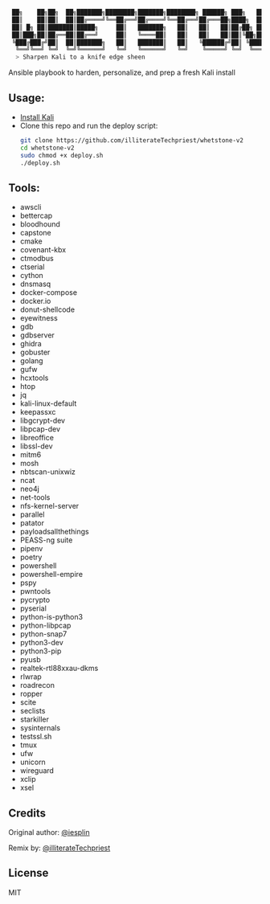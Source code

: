 
```sh
 ██╗    ██╗██╗  ██╗███████╗████████╗███████╗████████╗ ██████╗ ███╗   ██╗███████╗
 ██║    ██║██║  ██║██╔════╝╚══██╔══╝██╔════╝╚══██╔══╝██╔═══██╗████╗  ██║██╔════╝
 ██║ █╗ ██║███████║█████╗     ██║   ███████╗   ██║   ██║   ██║██╔██╗ ██║█████╗  
 ██║███╗██║██╔══██║██╔══╝     ██║   ╚════██║   ██║   ██║   ██║██║╚██╗██║██╔══╝  
 ╚███╔███╔╝██║  ██║███████╗   ██║   ███████║   ██║   ╚██████╔╝██║ ╚████║███████╗
  ╚══╝╚══╝ ╚═╝  ╚═╝╚══════╝   ╚═╝   ╚══════╝   ╚═╝    ╚═════╝ ╚═╝  ╚═══╝╚══════╝
  > Sharpen Kali to a knife edge sheen
```

Ansible playbook to harden, personalize, and prep a fresh Kali install

Usage:
------

- [Install Kali](https://www.kali.org/get-kali/)
- Clone this repo and run the deploy script:
    ```zsh
    git clone https://github.com/illiterateTechpriest/whetstone-v2
    cd whetstone-v2
    sudo chmod +x deploy.sh
    ./deploy.sh
    ```

Tools:
-------

- awscli
- bettercap
- bloodhound
- capstone
- cmake
- covenant-kbx
- ctmodbus
- ctserial
- cython
- dnsmasq
- docker-compose
- docker.io
- donut-shellcode
- eyewitness
- gdb
- gdbserver
- ghidra
- gobuster
- golang
- gufw
- hcxtools
- htop
- jq
- kali-linux-default
- keepassxc
- libgcrypt-dev
- libpcap-dev
- libreoffice
- libssl-dev
- mitm6
- mosh
- nbtscan-unixwiz
- ncat
- neo4j
- net-tools
- nfs-kernel-server
- parallel
- patator
- payloadsallthethings
- PEASS-ng suite
- pipenv
- poetry
- powershell
- powershell-empire
- pspy 
- pwntools
- pycrypto 
- pyserial 
- python-is-python3
- python-libpcap
- python-snap7
- python3-dev
- python3-pip
- pyusb 
- realtek-rtl88xxau-dkms
- rlwrap
- roadrecon
- ropper
- scite
- seclists
- starkiller
- sysinternals
- testssl.sh
- tmux
- ufw
- unicorn
- wireguard
- xclip
- xsel

Credits
-------

Original author: [@iesplin](https://github.com/iesplin/ansible-playbook-kali)

Remix by: [@illiterateTechpriest](https://github.com/illiterateTechpriest/)

License
-------

MIT
